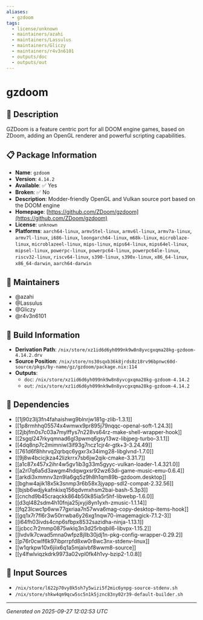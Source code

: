 ```yaml
---
aliases:
  - gzdoom
tags:
  - license/unknown
  - maintainers/azahi
  - maintainers/Lassulus
  - maintainers/Gliczy
  - maintainers/r4v3n6101
  - outputs/doc
  - outputs/out
---
```


# gzdoom

## 📝 Description

GZDoom is a feature centric port for all DOOM engine games, based on
ZDoom, adding an OpenGL renderer and powerful scripting capabilities.


## 📋 Package Information

- **Name**: `gzdoom`
- **Version**: `4.14.2`
- **Available**: ✅ Yes
- **Broken**: ✅ No
- **Description**: Modder-friendly OpenGL and Vulkan source port based on the DOOM engine
- **Homepage**: [https://github.com/ZDoom/gzdoom](https://github.com/ZDoom/gzdoom)
- **License**: `unknown`
- **Platforms**: `aarch64-linux`, `armv5tel-linux`, `armv6l-linux`, `armv7a-linux`, `armv7l-linux`, `i686-linux`, `loongarch64-linux`, `m68k-linux`, `microblaze-linux`, `microblazeel-linux`, `mips-linux`, `mips64-linux`, `mips64el-linux`, `mipsel-linux`, `powerpc-linux`, `powerpc64-linux`, `powerpc64le-linux`, `riscv32-linux`, `riscv64-linux`, `s390-linux`, `s390x-linux`, `x86_64-linux`, `x86_64-darwin`, `aarch64-darwin`
## 👥 Maintainers

- @azahi
- @Lassulus
- @Gliczy
- @r4v3n6101


## 🔧 Build Information

- **Derivation Path**: `/nix/store/xz1id6d6yh099nk9w8n8yvcgxqma28kg-gzdoom-4.14.2.drv`
- **Source Position**: `/nix/store/ns30sqxb36k8jrds8z18rv96bpnwc60d-source/pkgs/by-name/gz/gzdoom/package.nix:114`
- **Outputs**:
  - `doc`:  `/nix/store/xz1id6d6yh099nk9w8n8yvcgxqma28kg-gzdoom-4.14.2`
  - `out`:  `/nix/store/xz1id6d6yh099nk9w8n8yvcgxqma28kg-gzdoom-4.14.2`

## 🔗 Dependencies

- [[1j90z3lj3fn4fahaishwg9blnrjw181g-zlib-1.3.1]]
- [[1p8rmhhq05574x4wmwx9pr895j79nqqc-openal-soft-1.24.3]]
- [[2jbjfm0s7c03a7mylffys7n228vs64rz-make-shell-wrapper-hook]]
- [[2sgql247rkyqmnad6gl3pwmq6gsy13wz-libjpeg-turbo-3.1.1]]
- [[4dq8np7c2mimniwl3if93g7ncz1cjr4r-gtk+3-3.24.49]]
- [[761d6f8hhrvq2qrbqc6ygxr3x34img28-libglvnd-1.7.0]]
- [[9j8w4bcicjkza42lizkrrx7sb6jw2qik-cmake-3.31.7]]
- [[a1c87x457x2ihr4w5gv1ib3g33m5gyyc-vulkan-loader-1.4.321.0]]
- [[a2rl7q6a5d3awgm4hdqwgxsr92wz63di-game-music-emu-0.6.4]]
- [[arkdi3xmmnv3zn9la6gq5z9h8h1qm89b-gzdoom.desktop]]
- [[bghw4ajik18x5k3snmp3r6b58x3jyapp-sdl2-compat-2.32.56]]
- [[bjsb6wdjykafnkixq156qdvmxhsm2bai-bash-5.3p3]]
- [[cnchd9b45craqckk864b50k85ia5r5hf-libwebp-1.6.0]]
- [[d3ql482sdm4h10fnja25jxyji8yn1yxh-zmusic-1.1.14]]
- [[fq23lcwc1p6ww77gxriaa7n57wva6mag-copy-desktop-items-hook]]
- [[gq1x7r7fl6r3w50rrwba6y26xg1nqw70-imagemagick-7.1.2-3]]
- [[i64fh03ivds4cnp6sfbpx8532sazidha-ninja-1.13.1]]
- [[jcbcc7r2mmp0875wklq3n3d25rbqbil6-libvpx-1.15.2]]
- [[lvdvlk7cwad5mna0wfpz8jllb30jdj1n-pkg-config-wrapper-0.29.2]]
- [[p76r0cwlf6k97ibprrpfd8xw0r8wc3nx-stdenv-linux]]
- [[w1qrkpw10x6jiix6q1a5mjaivbf8wwm8-source]]
- [[y4lfwlviqzkdrk9973a02vpl0fk4h1vy-bzip2-1.0.8]]

## 📁 Input Sources

- `/nix/store/l622p70vy8k5sh7y5wizi5f2mic6ynpg-source-stdenv.sh`
- `/nix/store/shkw4qm9qcw5sc5n1k5jznc83ny02r39-default-builder.sh`

---
*Generated on 2025-09-27 12:02:53 UTC*
